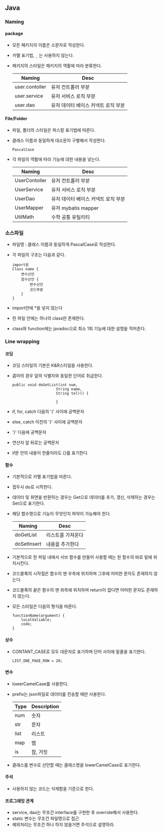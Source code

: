 ## Java

### Naming

#### package

- 모든 페키지의 이름은 소문자로 작성한다.

- 카멜 표기법, `_` 는 사용하지 않는다.

- 패키지의 스타일은 패키지의 역활에 따라 분류한다.

  | Naming         | Desc                                |
  | -------------- | ----------------------------------- |
  | user.contoller | 유저 컨트롤러 부분                  |
  | user.service   | 유저 서비스 로직 부분               |
  | user.dao       | 유저 데이터 베이스 커넥트 로직 부분 |

#### File/Folder

- 파일, 폴더의 스타일은 파스칼 표기법에 따른다.

- 클래스 이름과 동일하게 대소문자 구별해서 작성한다.

  ```
  PascalCase
  ```

- 각 파일의 역활에 따라 기능에 대한 내용을 넣는다.

  | Naming        | Desc                                |
  | ------------- | ----------------------------------- |
  | UserContoller | 유저 컨트롤러 부분                  |
  | UserService   | 유저 서비스 로직 부분               |
  | UserDao       | 유저 데이터 베이스 커넥트 로직 부분 |
  | UserMapper    | 유저 mybatis mapper                 |
  | UtilMath      | 수학 공통 유틸리티                  |

### 소스파일

- 파일명 : 클래스 이름과 동일하게 PascalCase로 작성한다.

- 각 파일의 구조는 다음과 같다.

  ```
  import문
  Class name {
      변수선언
      함수선언 {
          변수선언
          코드부분
      }
  }
  ```

- import안에 *을 넣지 않는다

- 한 파일 안에는 하나의 class만 존재한다.

- class와 function에는 javadoc으로 최소 1회 기능에 대한 설명을 적어준다.

### Line wrapping

#### 코딩

- 코딩 스타일의 기본은 K&R스타일을 사용한다.

- 콤마의 경우 앞의 식별자와 동일한 단어로 취급한다.

  ```
  public void doGetList(int num,
                      String name,
                      String tel)() {
                          
                      }
  ```

- if, for, catch 다음의 '(' 사이에 공백문자

- else, catch 이전의 '}' 사이에 공백문자

- ')' 다음에 공백문자

- 연산자 앞 뒤로는 공백문자

- if문 안의 내용이 한줄이라도 {}를 표기한다.

#### 함수

- 기본적으로 카멜 표기법을 따른다.

- 접두사 do로 시작한다.

- 데이터 및 화면을 반환하는 경우는 Get으로 데이터를 추가, 갱신, 삭제하는 경우는 Set으로 표기한다.

- 해당 함수명으로 기능이 무엇인지 파악이 가능해야 한다.

  | Naming      | Desc              |
  | ----------- | ----------------- |
  | doGetList   | 리스트를 가져온다 |
  | doSetInsert | 내용을 추가한다   |

- 기본적으로 한 파일 내에서 서브 함수를 만들어 사용할 때는 원 함수의 바로 밑에 위치시킨다.

- 코드블록의 시작점은 함수의 맨 우측에 위치하며 그후에 어떠한 문자도 존재하지 않는다.

- 코드블록의 끝은 함수의 맨 좌측에 위치하며 return이 없다면 어떠한 문자도 존재하지 않는다.

- 모든 스타일은 다음의 형식을 따른다.

  ```
  functionName(argument) {
      localValiable;
      code;
  }
  ```

#### 상수

- CONTANT_CASE로 모두 대문자로 표기하며 단어 사이에 밑줄을 표기한다.

  ```
  LIST_ONE_PAGE_ROW = 20;
  ```

#### 변수

- lowerCamelCase를 사용한다.

- prefix는 json파일로 데이터를 전송할 때만 사용한다.

  | Type | Description |
  | ---- | ----------- |
  | num  | 숫자        |
  | str  | 문자        |
  | list | 리스트      |
  | map  | 맵          |
  | is   | 참, 거짓    |

- 클래스를 변수로 선언할 때는 클래스명을 lowerCamelCase로 표기한다.

#### 주석

- 사용하지 않는 코드는 삭제함을 기준으로 한다.

#### 프로그래밍 관계

- service, dao는 무조건 interface를 구현한 후 override해서 사용한다.
- static 변수는 무조건 파일명으로 접근
- 예외처리는 무조건 하나 하지 않을거면 주석으로 설명하라.
